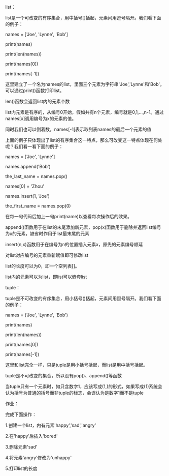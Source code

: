 list：

list是一个可改变的有序集合，用中括号[]括起，元素间用逗号隔开。我们看下面的例子：


names = ['Joe', 'Lynne', 'Bob']

print(names)

print(len(names))

print(names[0])

print(names[-1])


这里建立了一个名为names的list，里面三个元素为字符串'Joe','Lynne'和'Bob'。可以通过print()函数打印list。

len()函数会返回list内的元素个数

list内元素是有序的，从编号0开始，假如共有n个元素，编号就是0,1,...,n-1。通过names[x]调用编号为x的元素的值。

同时我们也可以倒着数，names[-1]表示取列表names的最后一个元素的值


上面的例子只体现出了list的有序集合这一特点，那么可改变这一特点体现在何处呢？我们看一看下面的例子：


names = ['Joe', 'Lynne']

names.append('Bob')

the_last_name = names.pop()

names[0] = 'Zhou'

names.insert(1, 'Joe')

the_first_name = names.pop(0)


在每一句代码后加上一句print(name)以查看每次操作后的效果。

append()函数用于在list的末尾添加新元素，pop(x)函数用于删除并返回list编号为x的元素，缺省时作用于list最末尾的元素

insert(n,x)函数用于在编号为n的位置插入元素x，原先的元素编号顺延

对list对应编号的元素重新赋值即可修改list


list的长度可以为0，即一个空列表[]。

list内的元素可以为list，即list可以嵌套list

tuple：

tuple是不可改变的有序集合，用小括号()括起，元素间用逗号隔开。我们看下面的例子：


names = ('Joe', 'Lynne', 'Bob')

print(names)

print(len(names))

print(names[0])

print(names[-1])


这里和list完全一样，只是tuple是用小括号括起，而list是用中括号括起。

tuple是不可改变的集合，所以没有pop()、append()等函数

当tuple只有一个元素时，如只含数字1，应该写成(1,)的形式，如果写成(1)系统会认为括号为普通的括号而非tuple的标志，会误认为是数字1而不是tuple

作业：

完成下面操作：

1.创建一个list，内有元素'happy','sad','angry'

2.在'happy'后插入'bored'

3.删除元素'sad'

4.将元素'angry'修改为'unhappy'

5.打印list的长度
